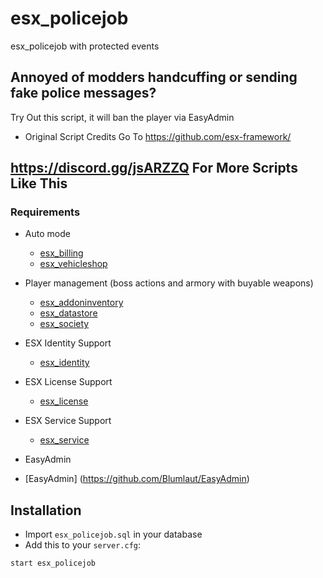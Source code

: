 # esx_policejob
esx_policejob with protected events

## Annoyed of modders handcuffing or sending fake police messages?
 Try Out this script, it will ban the player via EasyAdmin

- Original Script Credits Go To https://github.com/esx-framework/

## https://discord.gg/jsARZZQ For More Scripts Like This

### Requirements

* Auto mode
  * [esx_billing](https://github.com/ESX-Org/esx_billing)
  * [esx_vehicleshop](https://github.com/ESX-Org/esx_vehicleshop)

* Player management (boss actions and armory with buyable weapons)
  * [esx_addoninventory](https://github.com/ESX-Org/esx_addoninventory)
  * [esx_datastore](https://github.com/ESX-Org/esx_datastore)
  * [esx_society](https://github.com/ESX-Org/esx_society)

* ESX Identity Support
  * [esx_identity](https://github.com/ESX-Org/esx_identity)

* ESX License Support
  * [esx_license](https://github.com/ESX-Org/esx_license)

* ESX Service Support
  * [esx_service](https://github.com/ESX-Org/esx_service)
  
* EasyAdmin
 * [EasyAdmin] (https://github.com/Blumlaut/EasyAdmin)



## Installation
- Import `esx_policejob.sql` in your database
- Add this to your `server.cfg`:

```
start esx_policejob
```

